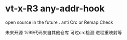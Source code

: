 # vt-x-R3 any-addr-hook
open source in  the future .  anti Crc or Remap Check

未来开源 %99代码来自其他仓库
可过crc检测 进程重映射等
